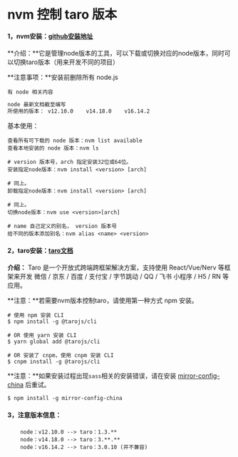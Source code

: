 # nvm 控制 taro 版本

#### 1，nvm安装：[github安装地址](https://github.com/nvm-sh/nvm)

**介绍：**它是管理node版本的工具，可以下载或切换对应的node版本，同时可以切换taro版本（用来开发不同的项目）

**注意事项：**安装前删除所有 node.js

`有 node 相关内容`

```html
node 最新文档截至编写
所使用的版本：	v12.10.0	v14.18.0	v16.14.2
```
基本使用：

```
查看所有可下载的 node 版本：nvm list available
查看本地安装的 node 版本：nvm ls

# version 版本号，arch 指定安装32位或64位。
安装指定node版本：nvm install <version> [arch] 

# 同上。
卸载指定node版本：nvm install <version> [arch] 

# 同上。
切换node版本：nvm use <version>[arch] 

# name 自己定义的别名， version 版本号
给不同的版本添加别名：nvm alias <name> <version> 
```

#### 2，taro安装：[taro文档](https://taro-docs.jd.com/taro/docs)

**介绍：** Taro 是一个开放式跨端跨框架解决方案，支持使用 React/Vue/Nerv 等框架来开发 微信 / 京东 / 百度 / 支付宝 / 字节跳动 / QQ / 飞书 小程序 / H5 / RN 等应用。

**注意：**若需要nvm版本控制taro，请使用第一种方式 npm 安装。

```
# 使用 npm 安装 CLI
$ npm install -g @tarojs/cli

# OR 使用 yarn 安装 CLI
$ yarn global add @tarojs/cli

# OR 安装了 cnpm，使用 cnpm 安装 CLI
$ cnpm install -g @tarojs/cli
```

**注意：**如果安装过程出现`sass`相关的安装错误，请在安装 [mirror-config-china](https://www.npmjs.com/package/mirror-config-china) 后重试。

```
$ npm install -g mirror-config-china
```

#### 3，注意版本信息：

```
	node：v12.10.0 --> taro：1.3.**
	node：v14.18.0 --> taro：3.**.**
	node：v16.14.2 --> taro：3.0.10 (并不兼容)
```

